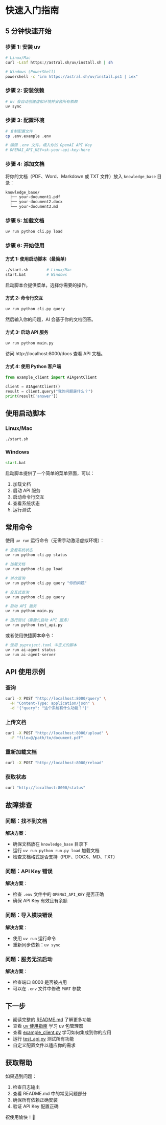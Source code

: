# 快速入门指南

## 5 分钟快速开始

### 步骤 1: 安装 uv

```bash
# Linux/Mac
curl -LsSf https://astral.sh/uv/install.sh | sh

# Windows (PowerShell)
powershell -c "irm https://astral.sh/uv/install.ps1 | iex"
```

### 步骤 2: 安装依赖

```bash
# uv 会自动创建虚拟环境并安装所有依赖
uv sync
```

### 步骤 3: 配置环境

```bash
# 复制配置文件
cp .env.example .env

# 编辑 .env 文件，填入你的 OpenAI API Key
# OPENAI_API_KEY=sk-your-api-key-here
```

### 步骤 4: 添加文档

将你的文档（PDF、Word、Markdown 或 TXT 文件）放入 `knowledge_base` 目录：

```bash
knowledge_base/
  ├── your-document1.pdf
  ├── your-document2.docx
  └── your-document3.md
```

### 步骤 5: 加载文档

```bash
uv run python cli.py load
```

### 步骤 6: 开始使用

#### 方式 1: 使用启动脚本（最简单）

```bash
./start.sh        # Linux/Mac
start.bat         # Windows
```

启动脚本会提供菜单，选择你需要的操作。

#### 方式 2: 命令行交互

```bash
uv run python cli.py query
```

然后输入你的问题，AI 会基于你的文档回答。

#### 方式 3: 启动 API 服务

```bash
uv run python main.py
```

访问 http://localhost:8000/docs 查看 API 文档。

#### 方式 4: 使用 Python 客户端

```python
from example_client import AIAgentClient

client = AIAgentClient()
result = client.query("我的问题是什么？")
print(result['answer'])
```

## 使用启动脚本

### Linux/Mac

```bash
./start.sh
```

### Windows

```cmd
start.bat
```

启动脚本提供了一个简单的菜单界面，可以：
1. 加载文档
2. 启动 API 服务
3. 启动命令行交互
4. 查看系统状态
5. 运行测试

## 常用命令

使用 `uv run` 运行命令（无需手动激活虚拟环境）：

```bash
# 查看系统状态
uv run python cli.py status

# 加载文档
uv run python cli.py load

# 单次查询
uv run python cli.py query "你的问题"

# 交互式查询
uv run python cli.py query

# 启动 API 服务
uv run python main.py

# 运行测试（需要先启动 API 服务）
uv run python test_api.py
```

或者使用快捷脚本命令：

```bash
# 使用 pyproject.toml 中定义的脚本
uv run ai-agent status
uv run ai-agent-server
```

## API 使用示例

### 查询

```bash
curl -X POST "http://localhost:8000/query" \
  -H "Content-Type: application/json" \
  -d '{"query": "这个系统有什么功能？"}'
```

### 上传文档

```bash
curl -X POST "http://localhost:8000/upload" \
  -F "file=@/path/to/document.pdf"
```

### 重新加载文档

```bash
curl -X POST "http://localhost:8000/reload"
```

### 获取状态

```bash
curl "http://localhost:8000/status"
```

## 故障排查

### 问题：找不到文档

**解决方案**：
- 确保文档放在 `knowledge_base` 目录下
- 运行 `uv run python run.py load` 加载文档
- 检查文档格式是否支持（PDF、DOCX、MD、TXT）

### 问题：API Key 错误

**解决方案**：
- 检查 `.env` 文件中的 `OPENAI_API_KEY` 是否正确
- 确保 API Key 有效且有余额

### 问题：导入模块错误

**解决方案**：
- 使用 `uv run` 运行命令
- 重新同步依赖：`uv sync`

### 问题：服务无法启动

**解决方案**：
- 检查端口 8000 是否被占用
- 可以在 `.env` 文件中修改 `PORT` 参数

## 下一步

- 阅读完整的 [README.md](../README.md) 了解更多功能
- 查看 [uv 使用指南](UV_GUIDE.md) 学习 uv 包管理器
- 查看 [example_client.py](../example_client.py) 学习如何集成到你的应用
- 运行 [test_api.py](../test_api.py) 测试所有功能
- 自定义配置文件以适应你的需求

## 获取帮助

如果遇到问题：
1. 检查日志输出
2. 查看 README.md 中的常见问题部分
3. 确保所有依赖正确安装
4. 验证 API Key 配置正确

祝使用愉快！🚀
